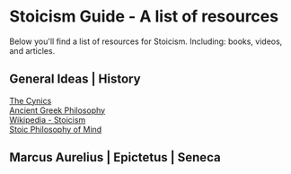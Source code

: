 # Stoicism Guide - A list of resources
Below you'll find a list of resources for Stoicism. Including: books, videos, and articles.

## General Ideas | History

<a href="http://www.iep.utm.edu/cynics/">The Cynics</a><br />
<a href="http://www.iep.utm.edu/greekphi/">Ancient Greek Philosophy</a><br />
<a href="https://en.wikipedia.org/wiki/Stoicism">Wikipedia - Stoicism</a><br />
<a href="http://www.iep.utm.edu/stoicmind/">Stoic Philosophy of Mind</a><br />

## Marcus Aurelius | Epictetus | Seneca

